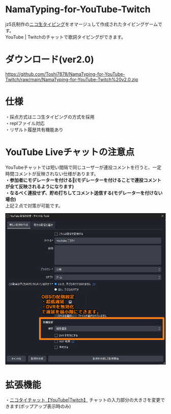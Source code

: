 
# NamaTyping-for-YouTube-Twitch

jz5氏制作の<a href="https://github.com/jz5/namatyping">ニコ生タイピング</a>をオマージュして作成されたタイピングゲームです。<br>
YouTube | Twitchのチャットで歌詞タイピングができます。

# ダウンロード(ver2.0)
https://github.com/Toshi7878/NamaTyping-for-YouTube-Twitch/raw/main/NamaTyping-for-YouTube-Twitch%20v2.0.zip

# 仕様
・採点方式はニコ生タイピングの方式を採用<br>
・replファイル対応<br>
・リザルト履歴共有機能あり

# YouTube Liveチャットの注意点
YouTubeチャットでは短い間隔で同じユーザーが連投コメントを行うと、一定時間コメントが反映されない仕様があります。<br>
<strong>・参加者にモデレーターを付ける🔧(モデレーターを付けることで連投コメントが全て反映されるようになります)<br>
・なるべく連投せず、貯め打ちしてコメント送信する(モデレーターを付けない場合)</strong><br>
上記２点で対策が可能です。


<img src="https://github.com/Toshi7878/NamaTyping-for-YouTube-Twitch/blob/main/pic/readme1.png">


# 拡張機能
・<a href="https://chromewebstore.google.com/detail/%E3%83%8B%E3%82%B3%E3%82%BF%E3%82%A4%E3%83%81%E3%83%A3%E3%83%83%E3%83%88%E3%80%90youtubetwitch%E3%80%91/bidpkflopdgbedmffpdipndddiceklje?hl=ja&authuser=0">ニコタイチャット【YouTube|Twitch】</a>
チャットの入力部分の大きさを変更できます(ポップアップ表示時のみ)